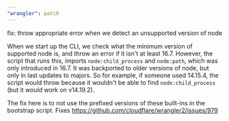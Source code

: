 ```yaml
---
"wrangler": patch
---
```


fix: throw appropriate error when we detect an unsupported version of node

When we start up the CLI, we check what the minimum version of supported node is, and throw an error if it isn't at least 16.7. However, the script that runs this, imports `node:child_process` and `node:path`, which was only introduced in 16.7. It was backported to older versions of node, but only in last updates to majors. So for example, if someone used 14.15.4, the script would throw because it wouldn't be able to find `node:child_process` (but it _would_ work on v14.19.2).

The fix here is to not use the prefixed versions of these built-ins in the bootstrap script. Fixes https://github.com/cloudflare/wrangler2/issues/979
